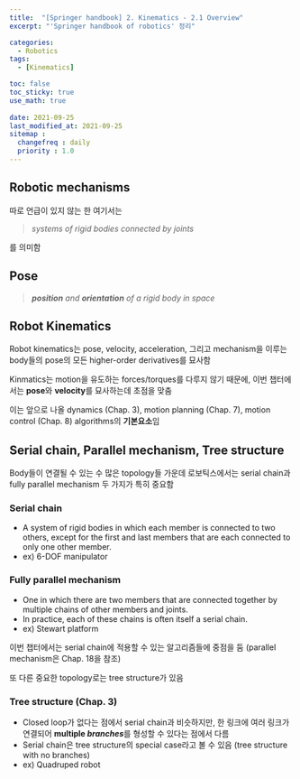 ```yaml
---
title:  "[Springer handbook] 2. Kinematics - 2.1 Overview"
excerpt: "'Springer handbook of robotics' 정리"

categories:
  - Robotics
tags:
  - [Kinematics]

toc: false
toc_sticky: true
use_math: true
 
date: 2021-09-25
last_modified_at: 2021-09-25
sitemap :
  changefreq : daily
  priority : 1.0
---
```


## Robotic mechanisms
따로 언급이 있지 않는 한 여기서는
> *systems of rigid bodies connected by joints*

를 의미함

## Pose 
> ***position** and **orientation** of a rigid body in space*

## Robot Kinematics
Robot kinematics는 pose, velocity, acceleration, 그리고 mechanism을 이루는 body들의 pose의 모든 higher-order derivatives를 묘사함

Kinmatics는 motion을 유도하는 forces/torques를 다루지 않기 때문에, 이번 챕터에서는 **pose**와 **velocity**를 묘사하는데 초점을 맞춤

이는 앞으로 나올 dynamics (Chap. 3), motion planning (Chap. 7), motion control (Chap. 8) algorithms의 **기본요소**임 

## Serial chain, Parallel mechanism, Tree structure
Body들이 연결될 수 있는 수 많은 topology들 가운데 로보틱스에서는 serial chain과 fully parallel mechanism 두 가지가 특히 중요함
### **Serial chain**
* A system of rigid bodies in which each member is connected to two others, except for the first and last members that are each connected to only one other member.
* ex) 6-DOF manipulator

### **Fully parallel mechanism**
* One in which there are two members that are connected together by multiple chains of other members and joints.
* In practice, each of these chains is often itself a serial chain.
* ex) Stewart platform

이번 챕터에서는 serial chain에 적용할 수 있는 알고리즘들에 중점을 둠 (parallel mechanism은 Chap. 18을 참조)

또 다른 중요한 topology로는 tree structure가 있음

### **Tree structure** (Chap. 3)
* Closed loop가 없다는 점에서 serial chain과 비슷하지만, 한 링크에 여러 링크가 연결되어 **multiple *branches***를 형성할 수 있다는 점에서 다름
* Serial chain은 tree structure의 special case라고 볼 수 있음 (tree structure with no branches)
* ex) Quadruped robot



